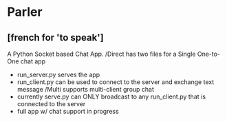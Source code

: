 # Parler 
## [french for 'to speak']
A Python Socket based Chat App.
/Direct has two files for a Single One-to-One chat app
  - run_server.py serves the app
  - run_client.py can be used to connect to the server and exchange text message
/Multi supports multi-client group chat
  - currently serve.py can ONLY broadcast to any run_client.py that is connected to the server
  - full app w/ chat support in progress

